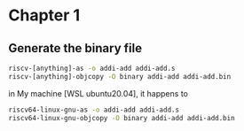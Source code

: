 # Chapter 1

## Generate the binary file

```sh
riscv-[anything]-as -o addi-add addi-add.s
riscv-[anything]-objcopy -O binary addi-add addi-add.bin
```

in My machine [WSL ubuntu20.04], it happens to

```sh
riscv64-linux-gnu-as -o addi-add addi-add.s
riscv64-linux-gnu-objcopy -O binary addi-add addi-add.bin
```
